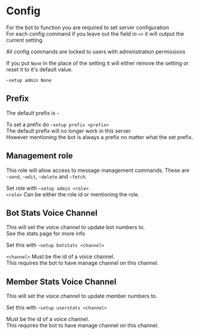 # Config

For the bot to function you are required to set server configuration  
For each config command if you leave out the field in `<>` it will output the current setting.

All config commands are locked to users with administration permissions

If you put `None` in the place of the setting it will either remove the setting or reset it to it's default value.

`~setup admin None`

## Prefix

The default prefix is `~`

To set a prefix do `~setup prefix <prefix>`  
The default prefix will no longer work in this server  
However mentioning the bot is always a prefix no matter what the set prefix.

## Management role

This role will allow access to message management commands. These are `~send`, `~edit`, `~delete` and `~fetch`.

Set role with `~setup admin <role>`  
`<role>` Can be either the role id or mentioning the role.

## Bot Stats Voice Channel

This will set the voice channel to update bot numbers to.  
See the stats page for more info

Set this with `~setup botstats <channel>`

`<channel>` Must be the id of a voice channel.  
This requires the bot to have manage channel on this channel.

## Member Stats Voice Channel

This will set the voice channel to update member numbers to.

Set this with `~setup userstats <channel>`

Must be the id of a voice channel.  
This requires the bot to have manage channel on this channel.

